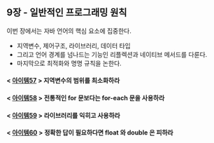 ## 9장 - 일반적인 프로그래밍 원칙

이번 장에서는 자바 언어의 핵심 요소에 집중한다.

- 지역변수, 제어구조, 라이브러리, 데이터 타입
- 그리고 언어 경계를 넘나드는 기능인 리플렉션과 네이티브 메서드를 다룬다.
- 마지막으로 최적화와 명명 규칙을 논한다.

#### < [아이템57](https://github.com/ziippy/EffectiveJava/tree/master/src/chapter9/item57) > 지역변수의 범위를 최소화하라

#### < [아이템58](https://github.com/ziippy/EffectiveJava/tree/master/src/chapter9/item58) > 전통적인 for 문보다는 for-each 문을 사용하라

#### < [아이템59](https://github.com/ziippy/EffectiveJava/tree/master/src/chapter9/item59) > 라이브러리를 익히고 사용하라

#### < [아이템60](https://github.com/ziippy/EffectiveJava/tree/master/src/chapter9/item60) > 정확한 답이 필요하다면 float 와 double 은 피하라
